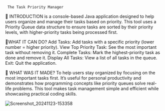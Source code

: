      The Task Priority Manager
🔗 INTRODUCTION 
is a console-based Java application designed to help users organize and manage their tasks based on priority. This tool uses a Priority Queue data structure to ensure tasks are sorted by their priority levels, with higher-priority tasks being processed first.

🔗WHAT IT CAN DO?
Add Tasks: Add tasks with a specific priority (lower number = higher priority).
View Top Priority Task: See the most important task without removing it.
Complete Tasks: Mark the highest-priority task as done and remove it.
Display All Tasks: View a list of all tasks in the queue.
Exit: Quit the application.

🔗 WHAT WAS IT MADE?
To help users stay organized by focusing on the most important tasks first. It’s useful for personal productivity and demonstrates how programming concepts like priority queues solve real-life problems.
This tool makes task management simple and efficient while showcasing practical coding skills.

![Screenshot_20241123-153358](https://github.com/user-attachments/assets/ce118d90-13c5-4a73-94ec-e050dafb174b)
